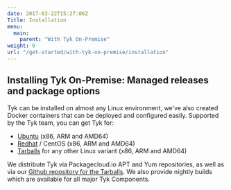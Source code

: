 ```yaml
---
date: 2017-03-22T15:27:06Z
Title: Installation
menu:
  main:
    parent: "With Tyk On-Premise"
weight: 0
url: "/get-started/with-tyk-on-premise/installation"
---
```


## Installing Tyk On-Premise: Managed releases and package options

Tyk can be installed on almost any Linux environment, we've also created Docker containers that can be deployed and configured easily. Supported by the Tyk team, you can get Tyk for:

* [Ubuntu][1] (x86, ARM and AMD64)
* [Redhat][2] / CentOS (x86, ARM and AMD64)
* [Tarballs][3] for any other Linux variant (x86, ARM and AMD64)

We distribute Tyk via Packagecloud.io APT and Yum repositories, as well as via our [Github repository for the Tarballs][3]. We also provide nightly builds which are available for all major Tyk Components.



[1]: /docs/get-started/with-tyk-on-premise/installation/on-ubuntu/
[2]: /docs/get-started/with-tyk-on-premise/installation/redhat-rhel-centos/
[3]: https://github.com/TykTechnologies/tyk/releases